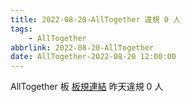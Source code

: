 ```yaml
---
title: 2022-08-20-AllTogether 違規 0 人
tags:
    - AllTogether
abbrlink: 2022-08-20-AllTogether
date: AllTogether-2022-08-20 12:00:00
---
```

AllTogether 板 [板規連結](https://www.ptt.cc/bbs/AllTogether/M.1643211430.A.5FB.html)
昨天違規 0 人
